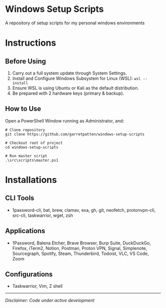 # Windows Setup Scripts
A repository of setup scripts for my personal windows environments

# Instructions

## Before Using
1. Carry out a full system update through System Settings.
2. Install and Configure Windows Subsystem for Linux (WSL): `wsl --install`
3. Ensure WSL is using Ubuntu or Kali as the default distribution.
4. Be prepared with 2 hardware keys (primary & backup).

## How to Use
Open a PowerShell Window running as Administrator, and:
```
# Clone repository
git clone https://github.com/garretpatten/windows-setup-scripts

# Checkout root of project
cd windows-setup-scripts

# Run master script
.\src\scripts\master.ps1
```

# Installations

## CLI Tools
- 1password-cli, bat, brew, clamav, exa, gh, git, neofetch, protonvpn-cli, src-cli, taskwarrior, wget, zsh

## Applications
- 1Password, Balena Etcher, Brave Browser, Burp Suite, DuckDuckGo, Firefox, iTerm2, Notion, Postman, Proton VPN, Signal, Simplenote, Sourcegraph, Spotify, Steam, Thunderbird, Todoist, VLC, VS Code, Zoom

## Configurations
- Taskwarrior, Vim, Z shell

---

*Disclaimer: Code under active development*
